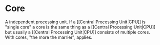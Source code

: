# Core
A independent processing unit. If a [[Central Processing Unit|CPU]] is "single core" a core is the same thing as a [[Central Processing Unit|CPU]] but usually a [[Central Processing Unit|CPU]] consists of multiple cores. With cores, "the more the marrier", applies.